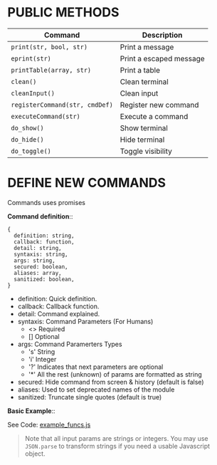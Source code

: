 # PUBLIC METHODS

| Command                        | Description             |
| ------------------------------ | ----------------------- |
| `print(str, bool, str)`        | Print a message         |
| `eprint(str)`                  | Print a escaped message |
| `printTable(array, str)`       | Print a table           |
| `clean()`                      | Clean terminal          |
| `cleanInput()`                 | Clean input             |
| `registerCommand(str, cmdDef)` | Register new command    |
| `executeCommand(str)`          | Execute a command       |
| `do_show()`                    | Show terminal           |
| `do_hide()`                    | Hide terminal           |
| `do_toggle()`                  | Toggle visibility       |

# DEFINE NEW COMMANDS

Commands uses promises

**Command definition**::

```
{
  definition: string,
  callback: function,
  detail: string,
  syntaxis: string,
  args: string,
  secured: boolean,
  aliases: array,
  sanitized: boolean,
}
```

- definition: Quick definition.
- callback: Callback function.
- detail: Command explained.
- syntaxis: Command Parameters (For Humans)
  - <> Required
  - [] Optional
- args: Command Paramerters Types
  - 's' String
  - 'i' Integer
  - '?' Indicates that next parameters are optional
  - '\*' All the rest (unknown) of params are formatted as string
- secured: Hide command from screen & history (default is false)
- aliases: Used to set deprecated names of the module
- sanitized: Truncate single quotes (default is true)

**Basic Example**::

See Code: [example_funcs.js](./example_funcs.js)

> Note that all input params are strings or integers. You may use `JSON.parse`
> to transform strings if you need a usable Javascript object.
